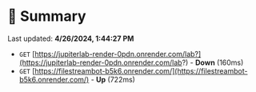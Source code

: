 # 📖 Summary
Last updated: **4/26/2024, 1:44:27 PM**

- `GET` [https://jupiterlab-render-0pdn.onrender.com/lab?](https://jupiterlab-render-0pdn.onrender.com/lab?) - **Down** (160ms)
- `GET` [https://filestreambot-b5k6.onrender.com/](https://filestreambot-b5k6.onrender.com/) - **Up** (722ms)
